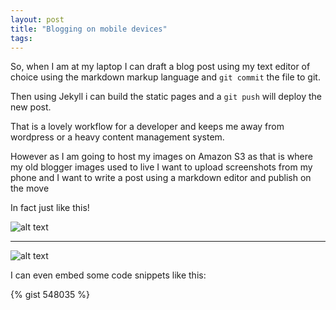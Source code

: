 ```yaml
---
layout: post
title: "Blogging on mobile devices"
tags:
---
```


So, when I am at my laptop I can draft a blog post using my text editor of choice using the markdown markup language and `git commit` the file to git.

Then using Jekyll i can build the static pages and a `git push` will deploy the new post.

That is a lovely workflow for a developer and keeps me away from wordpress or a heavy content management system.

However as I am going to host my images on Amazon S3 as that is where my old blogger images used to live I want to upload screenshots from my phone and I want to write a post using a markdown editor and publish on the move

In fact just like this!


![alt text](https://i.imgur.com/b20lG6r.jpg "Octopage")

---

![alt text](https://i.imgur.com/dD4k1x4.jpg "Markdown")


I can even embed some code snippets like this:

{% gist 548035 %}


